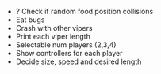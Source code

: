 - ? Check if random food position collisions
- Eat bugs
- Crash with other vipers
- Print each viper length
- Selectable num players (2,3,4)
- Show controllers for each player
- Decide size, speed and desired length

